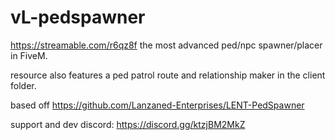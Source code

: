 # vL-pedspawner

https://streamable.com/r6qz8f
the most advanced ped/npc spawner/placer in FiveM. 

resource also features a ped patrol route and relationship maker in the client folder.

based off https://github.com/Lanzaned-Enterprises/LENT-PedSpawner

support and dev discord: https://discord.gg/ktzjBM2MkZ
